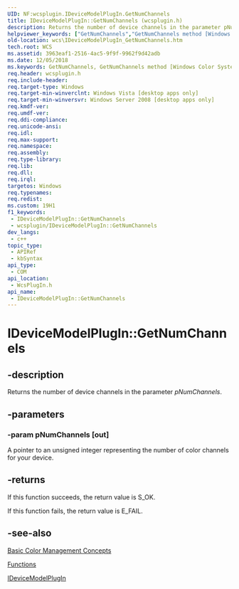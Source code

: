 ```yaml
---
UID: NF:wcsplugin.IDeviceModelPlugIn.GetNumChannels
title: IDeviceModelPlugIn::GetNumChannels (wcsplugin.h)
description: Returns the number of device channels in the parameter pNumChannels.
helpviewer_keywords: ["GetNumChannels","GetNumChannels method [Windows Color System]","GetNumChannels method [Windows Color System]","IDeviceModelPlugIn interface","IDeviceModelPlugIn interface [Windows Color System]","GetNumChannels method","IDeviceModelPlugIn.GetNumChannels","IDeviceModelPlugIn::GetNumChannels","_color_IDeviceModelPlugIn::GetNumChannels","wcs.IDeviceModelPlugIn_GetNumChannels","wcsplugin/IDeviceModelPlugIn::GetNumChannels"]
old-location: wcs\IDeviceModelPlugIn_GetNumChannels.htm
tech.root: WCS
ms.assetid: 3963eaf1-2516-4ac5-9f9f-9962f9d42adb
ms.date: 12/05/2018
ms.keywords: GetNumChannels, GetNumChannels method [Windows Color System], GetNumChannels method [Windows Color System],IDeviceModelPlugIn interface, IDeviceModelPlugIn interface [Windows Color System],GetNumChannels method, IDeviceModelPlugIn.GetNumChannels, IDeviceModelPlugIn::GetNumChannels, _color_IDeviceModelPlugIn::GetNumChannels, wcs.IDeviceModelPlugIn_GetNumChannels, wcsplugin/IDeviceModelPlugIn::GetNumChannels
req.header: wcsplugin.h
req.include-header: 
req.target-type: Windows
req.target-min-winverclnt: Windows Vista [desktop apps only]
req.target-min-winversvr: Windows Server 2008 [desktop apps only]
req.kmdf-ver: 
req.umdf-ver: 
req.ddi-compliance: 
req.unicode-ansi: 
req.idl: 
req.max-support: 
req.namespace: 
req.assembly: 
req.type-library: 
req.lib: 
req.dll: 
req.irql: 
targetos: Windows
req.typenames: 
req.redist: 
ms.custom: 19H1
f1_keywords:
 - IDeviceModelPlugIn::GetNumChannels
 - wcsplugin/IDeviceModelPlugIn::GetNumChannels
dev_langs:
 - c++
topic_type:
 - APIRef
 - kbSyntax
api_type:
 - COM
api_location:
 - WcsPlugIn.h
api_name:
 - IDeviceModelPlugIn::GetNumChannels
---
```


# IDeviceModelPlugIn::GetNumChannels


## -description

Returns the number of device channels in the parameter <i>pNumChannels</i>.

## -parameters

### -param pNumChannels [out]

A pointer to an unsigned integer representing the number of color channels for your device.

## -returns

If this function succeeds, the return value is S_OK.

If this function fails, the return value is E_FAIL.

## -see-also

<a href="/previous-versions/windows/desktop/wcs/basic-color-management-concepts">Basic Color Management Concepts</a>



<a href="/previous-versions/dd316902(v=vs.85)">Functions</a>



<a href="/previous-versions/windows/desktop/api/wcsplugin/nn-wcsplugin-idevicemodelplugin">IDeviceModelPlugIn</a>

